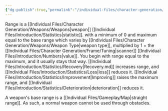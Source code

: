 ```yaml
---
{"dg-publish":true,"permalink":"/individual-files/character-generation/weapons/weapon-statistics/range/"}
---
```


Range is a [[Individual Files/Character Generation/Weapons/Weapons\|weapon]] [[Individual Files/Introduction/Statistics\|statistic]]. with a minimum of 0 and maximum equal to the base range which varies by [[Individual Files/Character Generation/Weapons/Weapon Type\|weapon type]], multiplied by 1 + the [[Individual Files/Character Generation/Frame/Tuning\|scanner]] [[Individual Files/Introduction/Numbers\|value]]. You begin with range equal to the maximum, and it usually stays that way. [[Individual Files/Introduction/Statistics/Recovery\|Recovery.md]] increases range, and [[Individual Files/Introduction/Statistics/Loss\|loss]] reduces it. [[Individual Files/Introduction/Statistics/Improvement\|Improving]] raises the maximum range, and [[Individual Files/Introduction/Statistics/Deterioration\|deterioration]] reduces it.

A weapon's base range is a [[Individual Files/Gameplay/Map\|straight range]]. As such, a normal weapon cannot be used through obstacles.
